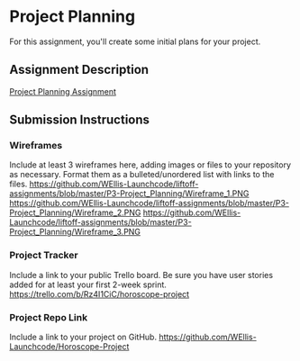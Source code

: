 # Project Planning
For this assignment, you'll create some initial plans for your project.

## Assignment Description
[Project Planning Assignment](https://education.launchcode.org/liftoff/modules/assignments/project-planning)

## Submission Instructions

### Wireframes

Include at least 3 wireframes here, adding images or files to your repository as necessary. Format them as a bulleted/unordered list with links to the files.
https://github.com/WEllis-Launchcode/liftoff-assignments/blob/master/P3-Project_Planning/Wireframe_1.PNG
https://github.com/WEllis-Launchcode/liftoff-assignments/blob/master/P3-Project_Planning/Wireframe_2.PNG
https://github.com/WEllis-Launchcode/liftoff-assignments/blob/master/P3-Project_Planning/Wireframe_3.PNG

### Project Tracker

Include a link to your public Trello board. Be sure you have user stories added for at least your first 2-week sprint.
https://trello.com/b/Rz4I1CiC/horoscope-project

### Project Repo Link

Include a link to your project on GitHub.
https://github.com/WEllis-Launchcode/Horoscope-Project
